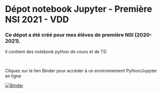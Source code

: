 # Dépot notebook Jupyter - Première NSI 2021 - VDD

### Ce dépot a été créé pour mes élèves de première NSI (2020-2021).

Il contient des notebook python de cours et de TD

<br>

Cliquez sur le lien Binder pour accéder à un environnement Python/Jupyter en ligne



[![Binder](https://mybinder.org/badge_logo.svg)](https://mybinder.org/)
